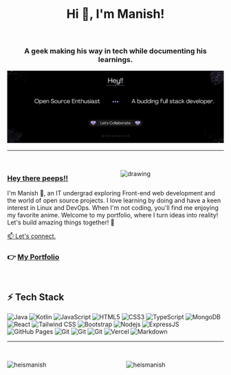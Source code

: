 <h1 align=center> Hi 👋, I'm Manish!</h1>

<p>&nbsp</p>

<h3 align=center> <b> A geek making his way in tech while documenting his learnings.</b> </h3>

![Banner](@Heismanish.png)

---

<!--gif-->

<p>&nbsp</p>

<p><img align="right" src="https://octodex.github.com/images/Professortocat_v2.png" alt="drawing" width="240" /></p>

<!--About-->
<p align=left>
  <h3> <u>Hey there peeps!!</u> </h3>
<p> I'm Manish 👋, an IT undergrad exploring Front-end web development and the world of open source projects. I love learning by doing and have a keen interest in Linux and DevOps. When I'm not coding, you'll find me enjoying my favorite anime. Welcome to my portfolio, where I turn ideas into reality! Let's build amazing things together! 🚀</p>
 <a href= "https://linktr.ee/heismanish">📫 Let's connect.</a> 
 <h3>👉
 <a href= "https://portfolio-blue-two-14.vercel.app/" >My Portfolio</a> 
 </h1>

  <p>&nbsp</p>

</p>


## ⚡ Tech Stack

![Java](https://img.shields.io/badge/Java-ED8B00?style=for-the-badge&logo=openjdk&logoColor=white)
![Kotlin](https://img.shields.io/badge/Kotlin-0095D5?&style=for-the-badge&logo=kotlin&logoColor=white)
![JavaScript](https://img.shields.io/badge/JavaScript-323330?style=for-the-badge&logo=javascript&logoColor=F7DF1E)
![HTML5](https://img.shields.io/badge/HTML5-E34F26?style=for-the-badge&logo=html5&logoColor=white)
![CSS3](https://img.shields.io/badge/CSS3-1572B6?style=for-the-badge&logo=css3&logoColor=white)
![TypeScript](https://img.shields.io/badge/TypeScript-007ACC?style=for-the-badge&logo=typescript&logoColor=white) 
![MongoDB](https://img.shields.io/badge/MongoDB-4EA94B?style=for-the-badge&logo=mongodb&logoColor=white)
![React](https://img.shields.io/badge/React-20232A?style=for-the-badge&logo=react&logoColor=61DAFB)
![Tailwind CSS](https://img.shields.io/badge/Tailwind_CSS-38B2AC?style=for-the-badge&logo=tailwind-css&logoColor=white)
![Bootstrap](https://img.shields.io/badge/Bootstrap-563D7C?style=for-the-badge&logo=bootstrap&logoColor=white)
![Nodejs](https://img.shields.io/badge/Node.js-43853D?style=for-the-badge&logo=node.js&logoColor=white)
![ExpressJS](https://img.shields.io/badge/Express.js-404D59?style=for-the-badge)
![GitHub Pages](https://img.shields.io/badge/GitHub%20Pages-%23327FC7.svg?logo=github&logoColor=white)
![Git](https://img.shields.io/badge/-GIT-black?style=flat-square&logo=git)
![Git](https://img.shields.io/badge/-LINUX-black?style=flat-square&logo=linux)
![Git](https://img.shields.io/badge/-FIREBASE-black?style=flat-square&logo=firebase)
![Vercel](https://img.shields.io/badge/VERCEL%20-%23000000.svg?logo=vercel&logoColor=white)
![Markdown](https://img.shields.io/badge/Markdown-000000?style=for-the-badge&logo=markdown&logoColor=white)
<!-- ![Python](https://img.shields.io/badge/-Python-black?style=flat-square&logo=Python) -->

---

<!--widgets-->

<p>&nbsp</p>
<!-- Github-stats -->
<p><img align="left" src="https://github-readme-stats.vercel.app/api?username=Heismanish&show_icons=true&theme=tokyonight"        alt="heismanish" width="45%"/></p>
       
<!-- streak stats -->
<!-- 
[![GitHub Streak](https://streak-stats.demolab.com?user=Heismanish&theme=tokyonight&border_radius=5)](https://git.io/streak-stats) -->

<p><img align="right" src="https://streak-stats.demolab.com?user=Heismanish&theme=tokyonight&border_radius=5" alt="heismanish" width="45%"/></p>

<p>&nbsp</p>

